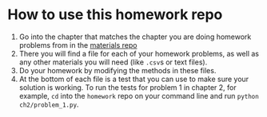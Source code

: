 # How to use this homework repo

1. Go into the chapter that matches the chapter you are doing homework problems from in the [materials repo](https://github.com/MPCS-51042/materials)
2. There you will find a file for each of your homework problems, as well as any other materials you will need (like `.csv`s or text files).
3. Do your homework by modifying the methods in these files.
4. At the bottom of each file is a test that you can use to make sure your solution is working. To run the tests for problem 1 in chapter 2, for example, `cd` into the `homework` repo on your command line and run `python ch2/problem_1.py`.
